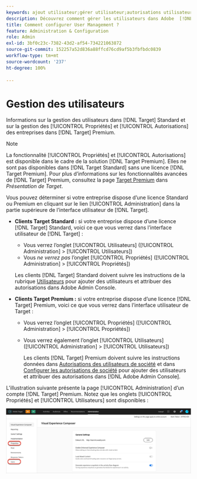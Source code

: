 ```yaml
---
keywords: ajout utilisateur;gérer utilisateur;autorisations utilisateur
description: Découvrez comment gérer les utilisateurs dans Adobe  [!DNL Target]  Standard ainsi que les propriétés et autorisation des entreprises dans Adobe  [!DNL Target]  Premium.
title: Comment configurer User Management ?
feature: Administration & Configuration
role: Admin
exl-id: 3bf0c23c-7382-43d2-af54-734221063872
source-git-commit: 152257a52d836a88ffcd76cd9af5b3fbfbdc0839
workflow-type: tm+mt
source-wordcount: '237'
ht-degree: 100%

---
```


# Gestion des utilisateurs

Informations sur la gestion des utilisateurs dans [!DNL Target] Standard et sur la gestion des [!UICONTROL Propriétés] et [!UICONTROL Autorisations] des entreprises dans [!DNL Target] Premium.

>[!NOTE]
>
>La fonctionnalité [!UICONTROL Propriétés] et [!UICONTROL Autorisations] est disponible dans le cadre de la solution [!DNL Target Premium]. Elles ne sont pas disponibles dans [!DNL Target Standard] sans une licence [!DNL Target Premium]. Pour plus d’informations sur les fonctionnalités avancées de [!DNL Target] Premium, consultez la page [Target Premium](/help/main/c-intro/intro.md#premium) dans *Présentation de Target*.

Vous pouvez déterminer si votre entreprise dispose d’une licence Standard ou Premium en cliquant sur le lien [!UICONTROL Administration] dans la partie supérieure de l’interface utilisateur de [!DNL Target].

* **Clients Target Standard :** si votre entreprise dispose d’une licence [!DNL Target] Standard, voici ce que vous verrez dans l’interface utilisateur de [!DNL Target] :

   * Vous verrez l’onglet [!UICONTROL Utilisateurs] ([!UICONTROL Administration] > [!UICONTROL Utilisateurs])
   * Vous *ne verrez pas* l’onglet [!UICONTROL Propriétés] ([!UICONTROL Administration] > [!UICONTROL Propriétés])

   Les clients [!DNL Target] Standard doivent suivre les instructions de la rubrique [Utilisateurs](/help/main/administrating-target/c-user-management/c-user-management/user-management.md) pour ajouter des utilisateurs et attribuer des autorisations dans Adobe Admin Console.

* **Clients Target Premium :** si votre entreprise dispose d’une licence [!DNL Target] Premium, voici ce que vous verrez dans l’interface utilisateur de Target :

   * Vous verrez l’onglet [!UICONTROL Propriétés] ([!UICONTROL Administration] > [!UICONTROL Propriétés])
   * Vous verrez également l’onglet [!UICONTROL Utilisateurs] ([!UICONTROL Administration] > [!UICONTROL Utilisateurs])

      Les clients [!DNL Target] Premium doivent suivre les instructions données dans [Autorisations des utilisateurs de société](/help/main/administrating-target/c-user-management/property-channel/property-channel.md#concept_E396B16FA2024ADBA27BC056138F9838) et dans [Configurer les autorisations de société](/help/main/administrating-target/c-user-management/property-channel/properties-overview.md#concept_22F2855DBF0D4754B9460F5D68749C71) pour ajouter des utilisateurs et attribuer des autorisations dans [!DNL Adobe Admin Console].

L’illustration suivante présente la page [!UICONTROL Administration] d’un compte [!DNL Target] Premium. Notez que les onglets [!UICONTROL Propriétés] et [!UICONTROL Utilisateurs] sont disponibles :

![Onglet Administration](/help/main/administrating-target/assets/premium.png)
